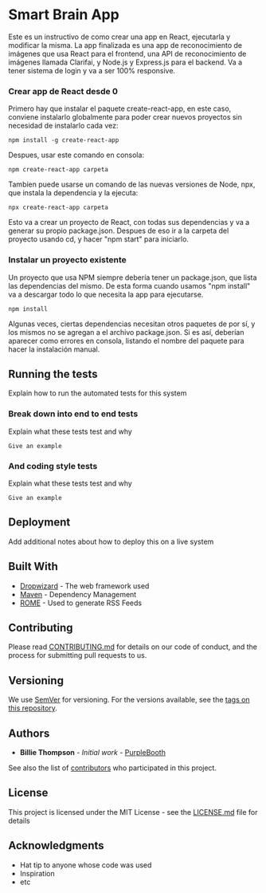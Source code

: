 # Smart Brain App

Este es un instructivo de como crear una app en React, ejecutarla y modificar la misma. La app finalizada es una app de reconocimiento de imágenes que usa React para el frontend, una API de reconocimiento de imágenes llamada Clarifai, y Node.js y Express.js para el backend. Va a tener sistema de login y va a ser 100% responsive.

### Crear app de React desde 0

Primero hay que instalar el paquete create-react-app, en este caso, conviene instalarlo globalmente para poder crear nuevos proyectos sin necesidad de instalarlo cada vez:

```
npm install -g create-react-app
```

Despues, usar este comando en consola:

```
npm create-react-app carpeta
```

Tambíen puede usarse un comando de las nuevas versiones de Node, npx, que instala la dependencia y la ejecuta:

```
npx create-react-app carpeta
```

Esto va a crear un proyecto de React, con todas sus dependencias y va a generar su propio package.json.
Despues de eso ir a la carpeta del proyecto usando cd, y hacer "npm start" para iniciarlo.

### Instalar un proyecto existente

Un proyecto que usa NPM siempre debería tener un package.json, que lista las dependencias del mismo. De esta forma cuando usamos "npm install" va a descargar todo lo que necesita la app para ejecutarse.

```
npm install
```

Algunas veces, ciertas dependencias necesitan otros paquetes de por sí, y los mismos no se agregan a el archivo package.json. Si es así, deberían aparecer como errores en consola, listando el nombre del paquete para hacer la instalación manual.

## Running the tests

Explain how to run the automated tests for this system

### Break down into end to end tests

Explain what these tests test and why

```
Give an example
```

### And coding style tests

Explain what these tests test and why

```
Give an example
```

## Deployment

Add additional notes about how to deploy this on a live system

## Built With

* [Dropwizard](http://www.dropwizard.io/1.0.2/docs/) - The web framework used
* [Maven](https://maven.apache.org/) - Dependency Management
* [ROME](https://rometools.github.io/rome/) - Used to generate RSS Feeds

## Contributing

Please read [CONTRIBUTING.md](https://gist.github.com/PurpleBooth/b24679402957c63ec426) for details on our code of conduct, and the process for submitting pull requests to us.

## Versioning

We use [SemVer](http://semver.org/) for versioning. For the versions available, see the [tags on this repository](https://github.com/your/project/tags). 

## Authors

* **Billie Thompson** - *Initial work* - [PurpleBooth](https://github.com/PurpleBooth)

See also the list of [contributors](https://github.com/your/project/contributors) who participated in this project.

## License

This project is licensed under the MIT License - see the [LICENSE.md](LICENSE.md) file for details

## Acknowledgments

* Hat tip to anyone whose code was used
* Inspiration
* etc

